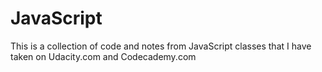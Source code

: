 # JavaScript
This is a collection of code and notes from JavaScript classes that I have taken on Udacity.com and Codecademy.com